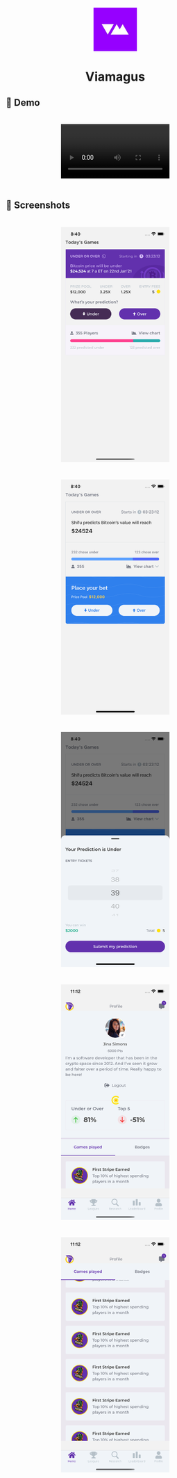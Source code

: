 <p align="center">
  <a>
    <img width="100px" src="./assets/icon.png">
  </a>
  <h1 align="center">Viamagus</h1>  
</p>

## :camera_flash: Demo

<div align="center" style="margin:auto;width:100%;display:flex;justify-content:center;align-items:center;">
<video width="250px" margin="30px" style="margin:20px;" src="./readme/viamagus-demo.mp4"></video>
</div>

## :camera_flash: Screenshots

<div align="center" style="margin:auto;width:100%;display:flex;justify-content:center;align-items:center;flex-wrap:wrap;">
<img width="250px" margin="30px" style="margin:20px;" src="./readme/today.png">
<img width="250px" margin="30px" style="margin:20px;" src="./readme/home.png">
<img width="250px" margin="30px" style="margin:20px;" src="./readme/sheet.png">
<img width="250px" margin="30px" style="margin:20px;" src="./readme/profiles.png">
<img width="250px" margin="30px" style="margin:20px;" src="./readme/game.png">
</div>

<br>
<br>
